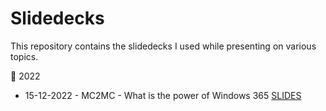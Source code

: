 # Slidedecks
This repository contains the slidedecks I used while presenting on various topics.

📅 2022
- 15-12-2022 - MC2MC - What is the power of Windows 365 [SLIDES](2022/15-12%20-%20MC2MC%20-%20What%20is%20the%20power%20of%20Windows%20365.pdf)
